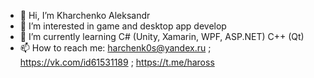 - 👋 Hi, I’m Kharchenko Aleksandr
- 👀 I’m interested in game and desktop app develop
- 🌱 I’m currently learning C# (Unity, Xamarin, WPF, ASP.NET) C++ (Qt)
- 📫 How to reach me: harchenk0s@yandex.ru ; https://vk.com/id61531189 ; https://t.me/haross

